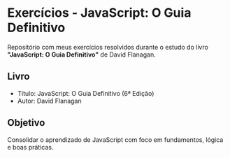 # Exercícios - JavaScript: O Guia Definitivo

Repositório com meus exercícios resolvidos durante o estudo do livro **"JavaScript: O Guia Definitivo"** de David Flanagan.

## Livro
- Título: JavaScript: O Guia Definitivo (6ª Edição)
- Autor: David Flanagan

## Objetivo
Consolidar o aprendizado de JavaScript com foco em fundamentos, lógica e boas práticas.
